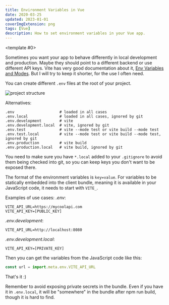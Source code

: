 ```yaml
---
title: Environment Variables in Vue
date: 2020-03-25
updated: 2023-01-01
coverImgExtension: png
tags: [Vue]
description: How to set environment variables in your Vue app.
---
```


<script setup>
import ToggleView from '../components/ToggleView.vue'
</script>

<ToggleView :options="['Vite', 'Vue CLI']"><template #0>

Sometimes you want your app to behave differently in local development and production. Maybe they should point to a different backend or use different API keys. Vite has very good documentation about it, [Env Variables and Modes](https://vitejs.dev/guide/env-and-mode.html#env-variables-and-modes). But I will try to keep it shorter, for the use I often need.

You can create different `.env` files at the root of your project.

![project structure](/images/dev-blog/environment-variables-vue/environment-variables-vue-vite.png)

Alternatives:

```
.env                    # loaded in all cases
.env.local              # loaded in all cases, ignored by git
.env.development        # vite
.env.development.local  # vite, ignored by git
.env.test               # vite --mode test or vite build --mode test
.env.test.local         # vite --mode test or vite build --mode test, ignored by git
.env.production         # vite build
.env.production.local   # vite build, ignored by git
```

You need to make sure you have `*.local` added to your `.gitignore` to avoid them being checked into git, so you can keep keys you don't want to be exposed there.

The format of the environment variables is `key=value`. For variables to be statically embedded into the client bundle, meaning it is available in your JavaScript code, it needs to start with `VITE_`.

Examples of use cases:
_.env_:

```
VITE_API_URL=https://mycoolapi.com
VITE_API_KEY=[PUBLIC_KEY]
```

_.env.development_:

```
VITE_API_URL=http://localhost:8080
```

_.env.development.local_:

```
VITE_API_KEY=[PRIVATE_KEY]
```

Then you can get the variables from the JavaScript code like this:

```js
const url = import.meta.env.VITE_API_URL
```

</template>
<template #1>

::: warning
Vue CLI is for old projects, if you have a new project you should use the Vite guide.
:::

Sometimes you want your app to behave differently in local development and production. Maybe they should point to a different backend or use different API keys. Vue has very good documentation about it, [Modes and Environment Variables](https://cli.vuejs.org/guide/mode-and-env.html#environment-variables). But I will try to keep it shorter, for the use I often need.

You can create different `.env` files at the root of your project.

![project structure](/images/dev-blog/environment-variables-vue/environment-variables-vue-cli.png)

Alternatives:

```
.env                    # loaded in all cases
.env.local              # loaded in all cases, ignored by git
.env.development        # for vue-cli-service serve
.env.development.local  # for vue-cli-service serve, ignored by git
.env.test               # for vue-cli-service test:unit
.env.test.local         # for vue-cli-service test:unit, ignored by git
.env.staging            # custom mode, for --mode staging
.env.staging.local      # custom mode, for --mode staging, ignored by git
.env.production         # for vue-cli-service build and vue-cli-service test:e2e
.env.production.local   # for vue-cli-service build and vue-cli-service test:e2e, ignored by git
```

env files with .local are ignored by git, so you can keep keys you don't want to be exposed there.

The format of the environment variables is `key=value`. For variables to be statically embedded into the client bundle, meaning it is available in your JavaScript code, it needs to start with `VUE_APP_` (`NODE_ENV` and `BASE_URL` are also available).

Examples of use cases:
_.env_:

```
VUE_APP_API_URL=https://mycoolapi.com
VUE_APP_API_KEY=[PUBLIC_KEY]
```

_.env.development_:

```
VUE_APP_API_URL=http://localhost:8080
```

_.env.development.local_:

```
VUE_APP_API_KEY=[PRIVATE_KEY]
```

Then you can get the variables from the JavaScript code like this:

```js
const url = process.env.VUE_APP_API_URL
```

</template>
</ToggleView>

That's it :)

Remember to avoid exposing private secrets in the bundle. Even if you have it in `.env.local`, it will be "somewhere" in the bundle after npm run build, though it is hard to find.
